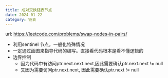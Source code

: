 ```yaml
---
title: 成对交换链表节点
date: 2024-01-22
category: 链表
---
```


url: https://leetcode.com/problems/swap-nodes-in-pairs/



- 利用sentinel 节点，一般化特殊情况
- 一定通过画图来指导代码的编写。直接看代码根本是看不懂逻辑的
- 边界控制
  - 因为代码中有访问ptr.next.next.next,因此需要确认ptr.next.next != null
  - 又因为需要访问ptr.next.next, 因此需要确认ptr.next != null